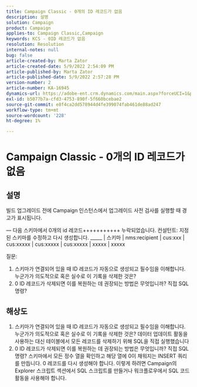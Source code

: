 ```yaml
---
title: Campaign Classic - 0개의 ID 레코드가 없음
description: 설명
solution: Campaign
product: Campaign
applies-to: Campaign Classic,Campaign
keywords: KCS - 0ID 레코드가 없음
resolution: Resolution
internal-notes: null
bug: false
article-created-by: Marta Zator
article-created-date: 5/9/2022 2:54:09 PM
article-published-by: Marta Zator
article-published-date: 5/9/2022 2:57:28 PM
version-number: 2
article-number: KA-16945
dynamics-url: https://adobe-ent.crm.dynamics.com/main.aspx?forceUCI=1&pagetype=entityrecord&etn=knowledgearticle&id=7692b4e0-a7cf-ec11-a7b5-0022480a8e40
exl-id: b5077b7a-cfd3-4753-890f-5f660bcebae2
source-git-commit: e8f4ca2dd578944d4fe399074fab461de88ad247
workflow-type: tm+mt
source-wordcount: '228'
ht-degree: 1%

---
```


# Campaign Classic - 0개의 ID 레코드가 없음

## 설명


빌드 업그레이드 전에 Campaign 인스턴스에서 업그레이드 사전 검사를 실행할 때 경고가 표시됩니다.

— 다음 스키마에서 0개의 id 레코드+++++++++++ 누락되었습니다. 컨설턴트: 지정된 스키마를 수정하고 다시 생성합니다.
_____ | 스키마 | nms:recipient | cus:xxx | cus:xxxxx | cus:xxxxx | cus:xxxxx | xxxxx | xxxxx            
            

질문:

1. 스키마가 연결되어 있을 때 ID 레코드가 자동으로 생성되고 필수임을 이해합니다. 누군가가 의도적으로 혹은 실수로 이 기록을 삭제한 것은?
2. 0 ID 레코드가 삭제되면 이를 복원하는 데 권장되는 방법은 무엇입니까? 직접 SQL 명령?



## 해상도


1. 스키마가 연결되어 있을 때 ID 레코드가 자동으로 생성되고 필수임을 이해합니다. 누군가가 의도적으로 혹은 실수로 이 기록을 삭제한 것은? 데이터 업데이트 활동을 사용하는 대신 테이블에서 모든 레코드를 삭제하기 위해 SQL을 직접 실행했습니다
2. 0 ID 레코드가 삭제되면 이를 복원하는 데 권장되는 방법은 무엇입니까? 직접 SQL 명령? 스키마에서 모든 정수 열을 확인하고 해당 열에 0이 채워지는 INSERT 쿼리를 만듭니다. 0 레코드를 다시 생성해야 합니다. 이렇게 하려면 Campaign의 Explorer 스크립트 섹션에서 SQL 스크립트를 만들거나 워크플로우에서 SQL 코드 활동을 사용해야 합니다.
